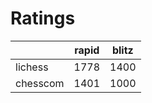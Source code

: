 # Ratings

|          | rapid | blitz |
|----------|-------|-------|
| lichess  | 1778 | 1400 |
| chesscom | 1401 | 1000 |
